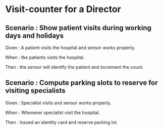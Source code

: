 # Visit-counter for a Director

## Scenario : Show patient visits during working days and holidays

  Given : A patient visits the hospital and sensor works properly.

  When : the patients visits the hospital.
  
  Then : the sensor will identify the patient and increment the count.

## Scenario : Compute parking slots to reserve for visiting specialists

  Given : Specialist visits and  sensor works properly.
  
  When : Whenever specialist visit the hospital.
  
  Then : Issued an identity card and reserve parking lot.
